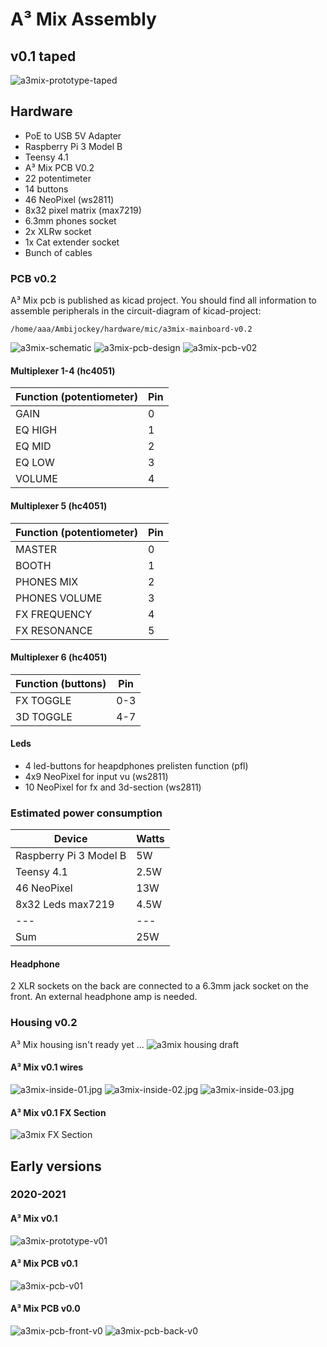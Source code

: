 # A³ Mix Assembly
## v0.1 taped
![a3mix-prototype-taped](pics_assembly/v01/a3mix-prototype-taped.jpg)

## Hardware
- PoE to USB 5V Adapter
- Raspberry Pi 3 Model B
- Teensy 4.1
- A³ Mix PCB V0.2 
- 22 potentimeter
- 14 buttons
- 46 NeoPixel (ws2811)
- 8x32 pixel matrix (max7219)
- 6.3mm phones socket
- 2x XLRw socket
- 1x Cat extender socket
- Bunch of cables

### PCB v0.2
A³ Mix pcb is published as kicad project. You should find all information to assemble peripherals in the circuit-diagram of kicad-project:
```
/home/aaa/Ambijockey/hardware/mic/a3mix-mainboard-v0.2
```

![a3mix-schematic](pics_assembly/v01/a3mix-schematic.jpg)
![a3mix-pcb-design](pics_assembly/v01/a3mix-pcb-design.jpg)
![a3mix-pcb-v02](pics_assembly/v01/a3mix-pcb-v02.jpg)

#### Multiplexer 1-4 (hc4051)
Function (potentiometer)| Pin
---|---
GAIN | 0 
EQ HIGH | 1 
EQ MID | 2 
EQ LOW | 3 
VOLUME | 4

#### Multiplexer 5 (hc4051)
Function (potentiometer) | Pin
---|---
MASTER | 0 
BOOTH | 1
PHONES MIX | 2
PHONES VOLUME | 3
FX FREQUENCY | 4
FX RESONANCE | 5

#### Multiplexer 6 (hc4051)
Function (buttons) | Pin
---|---
FX TOGGLE | 0-3
3D TOGGLE | 4-7

#### Leds
- 4 led-buttons for heapdphones prelisten function (pfl)
- 4x9 NeoPixel for input vu (ws2811)
- 10 NeoPixel for fx and 3d-section (ws2811)

### Estimated power consumption
Device | Watts
---|---
Raspberry Pi 3 Model B | 5W
Teensy 4.1 | 2.5W
46 NeoPixel | 13W
8x32 Leds max7219 | 4.5W
---|---
Sum | 25W

#### Headphone
2 XLR sockets on the back are connected to a 6.3mm jack socket on the front. An external headphone amp is needed.

### Housing v0.2
A³ Mix housing isn't ready yet ...
![a3mix housing draft](pics_assembly/v01/a3mix-housing-draft.jpg)

#### A³ Mix v0.1 wires
![a3mix-inside-01.jpg](pics_assembly/v01/a3mix-inside-01.jpg)
![a3mix-inside-02.jpg](pics_assembly/v01/a3mix-inside-02.jpg)
![a3mix-inside-03.jpg](pics_assembly/v01/a3mix-inside-03.jpg)

#### A³ Mix v0.1 FX Section
![a3mix FX Section](pics_assembly/v01/a3mix-fx-section.jpg)

## Early versions
### 2020-2021
#### A³ Mix v0.1
![a3mix-prototype-v01](pics_assembly/v00/a3mix-prototype-v01.jpg)
#### A³ Mix PCB v0.1
![a3mix-pcb-v01](pics_assembly/v00/a3mix-pcb-v01.jpg)
#### A³ Mix PCB v0.0
![a3mix-pcb-front-v0](pics_assembly/v00/a3mix-pcb-front-v0.jpg)
![a3mix-pcb-back-v0](pics_assembly/v00/a3mix-pcb-back-v0.jpg)
